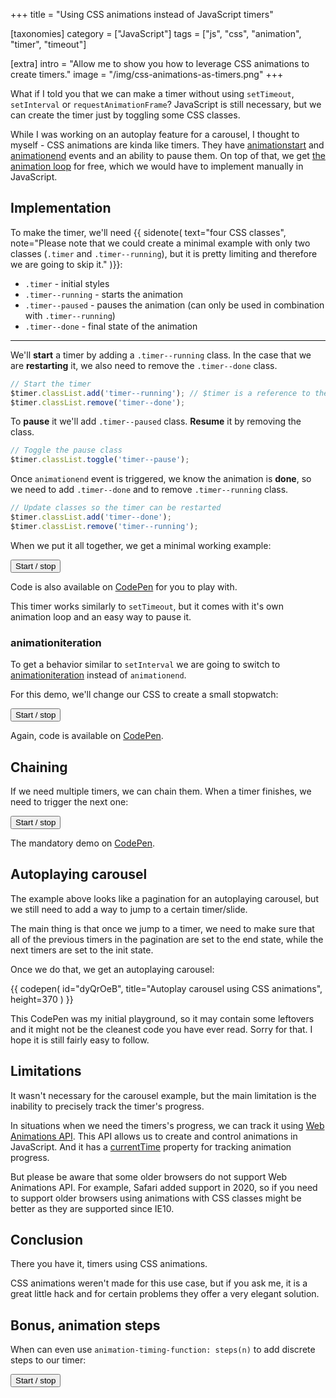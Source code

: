 +++
title = "Using <span>CSS animations</span> instead of JavaScript timers"

[taxonomies]
category = ["JavaScript"]
tags = ["js", "css", "animation", "timer", "timeout"]

[extra]
intro = "Allow me to show you how to leverage CSS animations to create timers."
image = "/img/css-animations-as-timers.png"
+++

<link rel="stylesheet" href="/posts/css-timers.css" />

What if I told you that we can make a timer without using `setTimeout`, `setInterval` or `requestAnimationFrame`? JavaScript is still necessary, but we can create the timer just by toggling some CSS classes.


While I was working on an autoplay feature for a carousel, I thought to  myself - CSS animations are kinda like timers. They have [animationstart](https://developer.mozilla.org/en-US/docs/Web/API/Element/animationstart_event) and [animationend](https://developer.mozilla.org/en-US/docs/Web/API/Element/animationend_event) events and an ability to pause them. On top of that, we get [the animation loop](/blog/javascript-animation-loop/) for free, which we would have to implement manually in JavaScript.

## Implementation

To make the timer, we'll need {{ sidenote(
  text="four CSS classes",
  note="Please note that we could create a minimal example with only two classes (`.timer` and `.timer--running`), but it is pretty limiting and therefore we are going to skip it."
)}}:

* `.timer` - initial styles
* `.timer--running` - starts the animation
* `.timer--paused` - pauses the animation (can only be used in combination with `.timer--running`)
* `.timer--done` - final state of the animation

----

We'll **start** a timer by adding a `.timer--running` class. In the case that we are **restarting** it, we also need to remove the `.timer--done` class.

```js
// Start the timer
$timer.classList.add('timer--running'); // $timer is a reference to the timer's DOM element
$timer.classList.remove('timer--done');
```

To **pause** it we'll add `.timer--paused` class. **Resume** it by removing the class.

```js
// Toggle the pause class
$timer.classList.toggle('timer--pause');
```

Once `animationend` event is triggered, we know the animation is **done**, so we need to add `.timer--done` and to remove `.timer--running` class.

```js
// Update classes so the timer can be restarted
$timer.classList.add('timer--done');
$timer.classList.remove('timer--running');
```

When we put it all together, we get a minimal working example:

<div class="timer-demo">
  <div class="timer-wrapper timer-wrapper--linear">
    <div class="timer timer--linear"></div>
  </div>

  <button class="btn btn--sm btn--main timer-toggle">Start / stop</button>

  <p class="timer-log small"></p>
</div>

Code is also available on [CodePen](https://codepen.io/stanko/pen/rNoaBMo) for you to play with.

This timer works similarly to `setTimeout`, but it comes with it's own animation loop and an easy way to pause it.

### animationiteration

To get a behavior similar to `setInterval` we are going to switch to [animationiteration](https://developer.mozilla.org/en-US/docs/Web/API/Element/animationiteration_event) instead of `animationend`.

For this demo, we'll change our CSS to create a small stopwatch:

<div class="timer-demo red">
  <div class="timer-wrapper timer-wrapper--radial">
    <div class="timer timer--radial"></div>
  </div>

  <button class="btn btn--sm btn--main timer-toggle">Start / stop</button>

  <p class="timer-log small"></p>
</div>

Again, code is available on [CodePen](https://codepen.io/stanko/pen/MWZYgpP).

## Chaining

If we need multiple timers, we can chain them. When a timer finishes, we need to trigger the next one:

<div class="timer-chaining-demo">
  <div class="timer-chaining-demo-timers">
    <div class="timer-wrapper timer-wrapper--linear">
      <div class="timer timer--linear timer--short"></div>
    </div>
    <div class="timer-wrapper timer-wrapper--linear">
      <div class="timer timer--linear timer--short"></div>
    </div>
    <div class="timer-wrapper timer-wrapper--linear">
      <div class="timer timer--linear timer--short"></div>
    </div>
    <div class="timer-wrapper timer-wrapper--linear">
      <div class="timer timer--linear timer--short"></div>
    </div>
    <div class="timer-wrapper timer-wrapper--linear">
      <div class="timer timer--linear timer--short"></div>
    </div>
  </div>

  <button class="btn btn--sm btn--main timer-toggle">Start / stop</button>

  <p class="timer-log small"></p>
</div>

The mandatory demo on [CodePen](https://codepen.io/stanko/pen/poqvzXY).

## Autoplaying carousel

The example above looks like a pagination for an autoplaying carousel, but we still need to add a way to jump to a certain timer/slide.

The main thing is that once we jump to a timer, we need to make sure that all of the previous timers in the pagination are set to the end state, while the next timers are set to the init state.

Once we do that, we get an autoplaying carousel:

{{ codepen(
  id="dyQrOeB",
  title="Autoplay carousel using CSS animations",
  height=370
) }}

This CodePen was my initial playground, so it may contain some leftovers and it might not be the cleanest code you have ever read. Sorry for that. I hope it is still fairly easy to follow.

## Limitations

It wasn't necessary for the carousel example, but the main limitation is the inability to precisely track the timer's progress.

In situations when we need the timers's progress, we can track it using [Web Animations API](https://developer.mozilla.org/en-US/docs/Web/API/Web_Animations_API). This API allows us to create and control animations in JavaScript. And it has a [currentTime](https://developer.mozilla.org/en-US/docs/Web/API/Animation/currentTime) property for tracking animation progress.

But please be aware that some older browsers do not support Web Animations API. For example, Safari added support in 2020, so if you need to support older browsers using animations with CSS classes might be better as they are supported since IE10.


## Conclusion

There you have it, timers using CSS animations.

CSS animations weren't made for this use case, but if you ask me, it is a great little hack and for certain problems they offer a very elegant solution.

## Bonus, animation steps

When can even use `animation-timing-function: steps(n)` to add discrete steps to our timer:

<div class="timer-demo purple">
  <div class="timer-wrapper timer-wrapper--linear">
    <div class="timer timer--linear timer--steps"></div>
  </div>

  <button class="btn btn--sm btn--main timer-toggle">Start / stop</button>

  <p class="timer-log small"></p>
</div>

<script src="/js/posts/css-timers.js"></script>
